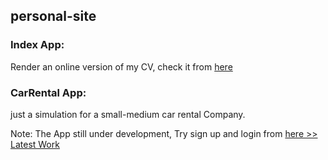 ## personal-site

### Index App: 

Render an online version of my CV, check it from [here](https://muhammadnassef.pythonanywhere.com/index/)

### CarRental App: 

just a simulation for a small-medium car rental Company.

Note: The App still under development, Try sign up and login from [here >> Latest Work](https://muhammadnassef.pythonanywhere.com/index/)

